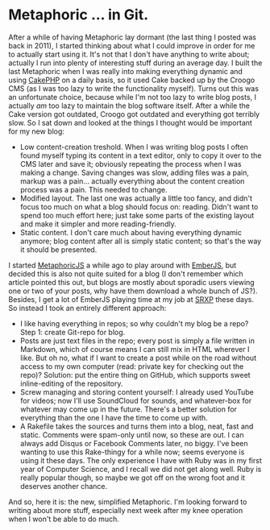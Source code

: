 # Metaphoric ... in Git.

After a while of having Metaphoric lay dormant (the last thing I posted was back in 2011), I started thinking about
what I could improve in order for me to actually start using it. It's not that I don't have anything to write about;
actually I run into plenty of interesting stuff during an average day. I built the last Metaphoric when I was really
into making everything dynamic and using [CakePHP](http://www.cakephp.org) on a daily basis, so it used Cake backed up
by the Croogo CMS (as I was too lazy to write the functionality myself). Turns out this was an unfortunate choice,
because while I'm not too lazy to write blog posts, I actually _am_ too lazy to maintain the blog software itself.
After a while the Cake version got outdated, Croogo got outdated and everything got terribly slow.
So I sat down and looked at the things I thought would be important for my new blog:

- Low content-creation treshold. When I was writing blog posts I often found myself typing its content in a text editor,
  only to copy it over to the CMS later and save it; obviously repeating the process when I was making a change. Saving
  changes was slow, adding files was a pain, markup was a pain... actually everything about the content creation process
  was a pain. This needed to change.
- Modified layout. The last one was actually a little too fancy, and didn't focus too much on what a blog should focus
  on: reading. Didn't want to spend too much effort here; just take some parts of the existing layout and make it simpler
  and more reading-friendly.
- Static content. I don't care much about having everything dynamic anymore; blog content after all is simply
  static content; so that's the way it should be presented.

I started [MetaphoricJS](http://github.com/ElteHupkes/MetaphoricJS) a while ago to play around with
[EmberJS](http://www.emberjs.com), but decided this is also not quite suited for a blog (I don't remember which article
pointed this out, but blogs are mostly about sporadic users viewing one or two of your posts, why have them download
a whole bunch of JS?). Besides, I get a lot of EmberJS playing time at
my job at [SRXP](http://www.srxp.com) these days. So instead I took an entirely different approach:

- I like having everything in repos; so why couldn't my blog be a repo? Step 1: create Git-repo for blog.
- Posts are just text files in the repo; every post is simply a file written in Markdown, which of course means
  I can still mix in HTML wherever I like. But oh no, what if I want to create a post while on the road without access
  to my own computer (read: private key for checking out the repo)? Solution: put the entire thing on GitHub,
  which supports sweet inline-editing of the repository.
- Screw managing and storing content yourself: I already used YouTube for videos; now I'll use SoundCloud for sounds,
  and whatever-box for whatever may come up in the future. There's a better solution for everything than the one I
  have the time to come up with.
- A Rakefile takes the sources and turns them into a blog, neat, fast and static. Comments were spam-only until now,
  so these are out. I can always add Disqus or Facebook Comments later, no biggy. I've been wanting to use this
  Rake-thingy for a while now; seems everyone is using it these days. The only experience I have with Ruby was in
  my first year of Computer Science, and I recall we did not get along well. Ruby is really popular though, so maybe
  we got off on the wrong foot and it deserves another chance.

And so, here it is: the new, simplified Metaphoric. I'm looking forward to writing about more stuff, especially
next week after my knee operation when I won't be able to do much.